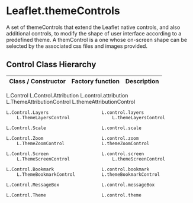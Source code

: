 # Leaflet.themeControls

A set of themeControls that extend the Leaflet native controls, and also additional controls, to modify the shape of user interface according to a predefined theme. A themControl is a one whose on-screen shape can be selected by the associated css files and images provided.

## Control Class Hierarchy

| Class / Constructor | Factory function | Description |
| --------------------|------------------|-------------|
L.Control
	L.Control.Attribution				L.control.attribution
		L.ThemeAttributionControl			L.themeAttributionControl

	L.Control.Layers					L.control.layers
		L.ThemeLayersControl				L.themeLayersControl

	L.Control.Scale						L.control.scale

	L.Control.Zoom						L.control.zoom
		L.ThemeZoomControl				L.themeZoomControl
		
	L.Control.Screen					L.control.screen
		L.ThemeScreenControl				L.themeScreenControl
		
	L.Control.Bookmark					L.control.bookmark
		L.ThemeBookmarkControl			L.themeBookmarkControl
		
	L.Control.MessageBox				L.control.messageBox
		
	L.Control.Theme						L.control.theme

